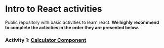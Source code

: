 # Intro to React activities
Public repository with basic activities to learn react. **We highly recommend to complete the activities in the order they are presented below.**

### Activity 1: [Calculator Component](calculator-component/README.md)